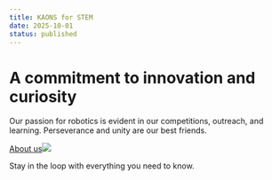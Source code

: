 ```yaml
---
title: KAONS for STEM
date: 2025-10-01
status: published
---
```


# A commitment to innovation and curiosity

Our passion for robotics is evident in our competitions, outreach, and learning. Perseverance and unity are our best friends.

[About us]()![](KAONS%20for%20STEM_files/Screenshot-from-2025-03-07-21-24-19_002.png)


Stay in the loop with everything you need to know.

